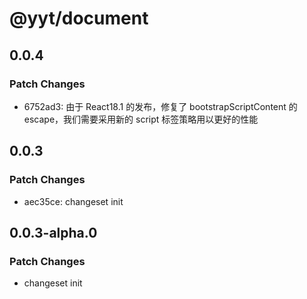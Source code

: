 # @yyt/document

## 0.0.4

### Patch Changes

- 6752ad3: 由于 React18.1 的发布，修复了 bootstrapScriptContent 的 escape，我们需要采用新的 script 标签策略用以更好的性能

## 0.0.3

### Patch Changes

- aec35ce: changeset init

## 0.0.3-alpha.0

### Patch Changes

- changeset init
